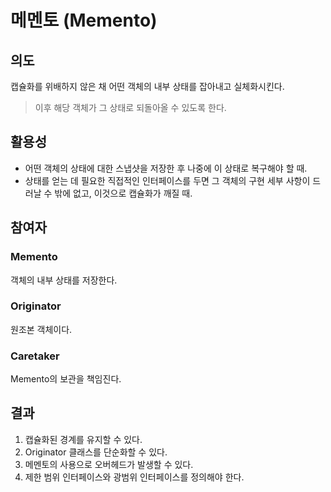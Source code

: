 # 메멘토 (Memento)


## 의도
캡슐화를 위배하지 않은 채 어떤 객체의 내부 상태를 잡아내고 실체화시킨다.
> 이후 해당 객체가 그 상태로 되돌아올 수 있도록 한다.



## 활용성
- 어떤 객체의 상태에 대한 스냅샷을 저장한 후 나중에 이 상태로 복구해야 할 때.
- 상태를 얻는 데 필요한 직접적인 인터페이스를 두면 그 객체의 구현 세부 사항이 드러날 수 밖에 없고, 이것으로 캡슐화가 깨질 때.




## 참여자
### Memento
객체의 내부 상태를 저장한다.
### Originator
원조본 객체이다.
### Caretaker
Memento의 보관을 책임진다.




## 결과
1. 캡슐화된 경계를 유지할 수 있다.
2. Originator 클래스를 단순화할 수 있다.
3. 메멘토의 사용으로 오버헤드가 발생할 수 있다.
4. 제한 범위 인터페이스와 광범위 인터페이스를 정의해야 한다.
